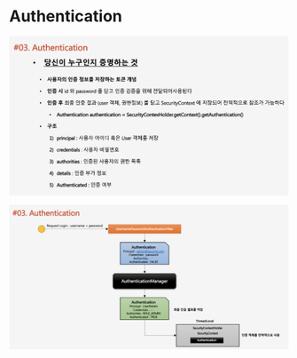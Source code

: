 # Authentication

![](../../../.gitbook/assets/2020-10-18-5.41.41.png)

![](../../../.gitbook/assets/2020-10-18-5.41.50.png)

